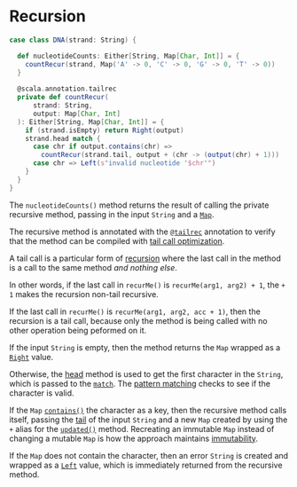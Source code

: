 # Recursion

```scala
case class DNA(strand: String) {

  def nucleotideCounts: Either[String, Map[Char, Int]] = {
    countRecur(strand, Map('A' -> 0, 'C' -> 0, 'G' -> 0, 'T' -> 0))
  }
  
  @scala.annotation.tailrec
  private def countRecur(
      strand: String,
      output: Map[Char, Int]
  ): Either[String, Map[Char, Int]] = {
    if (strand.isEmpty) return Right(output)
    strand.head match {
      case chr if output.contains(chr) =>
        countRecur(strand.tail, output + (chr -> (output(chr) + 1)))
      case chr => Left(s"invalid nucleotide '$chr'")
    }
  }
}
```

The `nucleotideCounts()` method returns the result of calling the private recursive method, passing in the
input `String` and a [`Map`][map].

The recursive method is annotated with the [`@tailrec`][tailrec-annotation] annotation to verify that the method can be compiled
with [tail call optimization][tail-opt].

A tail call is a particular form of [recursion][recursion] where the last call in the method is a call to the same method _and nothing else_.

In other words, if the last call in `recurMe()` is `recurMe(arg1, arg2) + 1`, the `+ 1` makes the recursion non-tail recursive.

If the last call in `recurMe()` is `recurMe(arg1, arg2, acc + 1)`, then the recursion is a tail call, because only the method is being called
with no other operation being peformed on it.

If the input `String` is empty, then the method returns the `Map` wrapped as a [`Right`][right] value.

Otherwise, the [head][head] method is used to get the first character in the `String`, which is passed to the [`match`][match].
The [pattern matching][pattern-matching] checks to see if the character is valid.

If the `Map` [`contains()`][contains] the character as a key, then the recursive method calls itself, passing the
[tail][tail] of the input `String` and a new `Map` created by using the `+` alias for the [`updated()`][updated] method.
Recreating an immutable `Map` instead of changing a mutable `Map` is how the approach maintains [immutability][immutability].

If the `Map` does not contain the character, then an error `String` is created and wrapped as a [`Left`][left] value,
which is immediately returned from the recursive method.

[left]: https://www.scala-lang.org/api/2.13.10/scala/util/Left.html
[right]: https://www.scala-lang.org/api/2.13.10/scala/util/Right.html
[map]: https://www.scala-lang.org/api/2.13.10/scala/collection/immutable/Map.html
[lambda]: https://www.geeksforgeeks.org/lambda-expression-in-scala/
[match]: https://docs.scala-lang.org/tour/pattern-matching.html
[pattern-matching]: https://docs.scala-lang.org/tour/pattern-matching.html
[contains]: https://www.scala-lang.org/api/2.13.10/scala/collection/immutable/Map.html#contains(key:K):Boolean
[updated]: https://www.scala-lang.org/api/2.13.10/scala/collection/immutable/Map.html#contains(key:K):Boolean
[immutability]: https://alvinalexander.com/scala/scala-idiom-immutable-code-functional-programming-immutability/
[recursion]: https://www.geeksforgeeks.org/recursion-in-scala/
[tailrec-annotation]: https://www.scala-lang.org/api/2.12.1/scala/annotation/tailrec.html
[tail-opt]: https://www.baeldung.com/scala/tail-recursion
[head]: https://www.scala-lang.org/api/2.12.7/scala/collection/immutable/StringOps.html#head:A
[tail]: https://www.scala-lang.org/api/2.12.7/scala/collection/immutable/StringOps.html#tail:Repr
